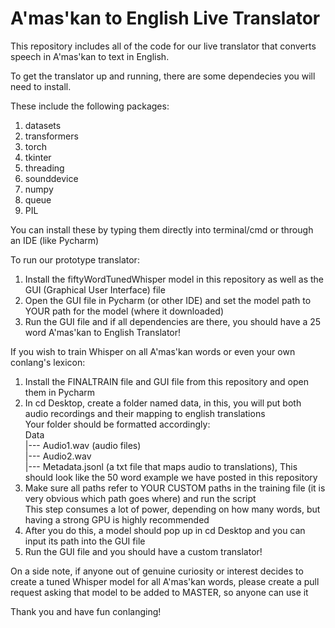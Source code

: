 # A'mas'kan to English Live Translator
This repository includes all of the code for our live translator that converts speech in A'mas'kan to text in English.  

To get the translator up and running, there are some dependecies you will need to install.  

These include the following packages:  
1. datasets  
2. transformers  
3. torch  
4. tkinter  
5. threading  
6. sounddevice  
7. numpy  
8. queue  
9. PIL  

You can install these by typing them directly into terminal/cmd or through an IDE (like Pycharm)  

To run our prototype translator:  
1. Install the fiftyWordTunedWhisper model in this repository as well as the GUI (Graphical User Interface) file  
2. Open the GUI file in Pycharm (or other IDE) and set the model path to YOUR path for the model (where it downloaded)  
3. Run the GUI file and if all dependencies are there, you should have a 25 word A'mas'kan to English Translator!  

If you wish to train Whisper on all A'mas'kan words or even your own conlang's lexicon:  
1. Install the FINALTRAIN file and GUI file from this repository and open them in Pycharm  
2. In cd Desktop, create a folder named data, in this, you will put both audio recordings and their mapping to english translations  
   Your folder should be formatted accordingly:  
   Data  
     |--- Audio1.wav (audio files)  
     |--- Audio2.wav  
     |--- Metadata.jsonl (a txt file that maps audio to translations), This should look like the 50 word example we have posted in this repository  
3. Make sure all paths refer to YOUR CUSTOM paths in the training file (it is very obvious which path goes where) and run the script  
   This step consumes a lot of power, depending on how many words, but having a strong GPU is highly recommended  
4. After you do this, a model should pop up in cd Desktop and you can input its path into the GUI file  
5. Run the GUI file and you should have a custom translator!  

On a side note, if anyone out of genuine curiosity or interest decides to create a tuned Whisper model for all A'mas'kan words, please create a pull request asking that model to be added to MASTER, so anyone can use it

Thank you and have fun conlanging!

